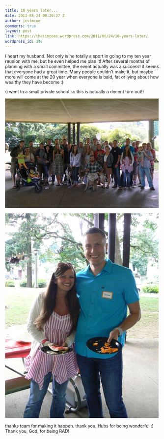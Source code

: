 ```yaml
---
title: 10 years later...
date: 2011-08-24 00:20:27 Z
author: jcsimcoe
comments: true
layout: post
link: https://thesimcoes.wordpress.com/2011/08/24/10-years-later/
wordpress_id: 349
---
```


I heart my husband. Not only is he totally a sport in going to my ten year reunion with me, but he even helped me plan it! After several months of planning with a small committee, the event actually was a success! it seems that everyone had a great time. Many people couldn't make it, but maybe more will come at the 20 year when everyone is bald, fat or lying about how wealthy they have become :)




(i went to a small private school so this is actually a decent turn out!)




![](/public/assets/tumblr_lqeot948VQ1qb8l8q.jpg)





![](/public/assets/tumblr_lqeovisyJD1qb8l8q.jpg)




thanks team for making it happen. thank you, Hubs for being wonderful :) Thank you, God, for being RAD!
